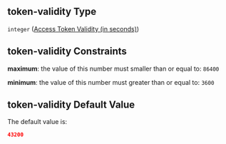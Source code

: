 ## token-validity Type

`integer` ([Access Token Validity (in seconds)](btpsa-usecase-properties-services-items-allof-1-then-allof-56-then-allof-0-then-properties-parameters-properties-access-token-validity-in-seconds.md))

## token-validity Constraints

**maximum**: the value of this number must smaller than or equal to: `86400`

**minimum**: the value of this number must greater than or equal to: `3600`

## token-validity Default Value

The default value is:

```json
43200
```
